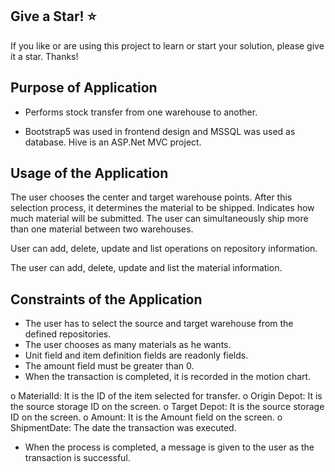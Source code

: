 ﻿## Give a Star! :star:
If you like or are using this project to learn or start your solution, please give it a star. Thanks!

## Purpose of Application
- Performs stock transfer from one warehouse to another.

* Bootstrap5 was used in frontend design and MSSQL was used as database. Hive is an ASP.Net MVC project.

## Usage of the Application
The user chooses the center and target warehouse points. After this selection process, it determines the material to be shipped. Indicates how much material will be submitted. The user can simultaneously ship more than one material between two warehouses.

User can add, delete, update and list operations on repository information.

The user can add, delete, update and list the material information.

## Constraints of the Application
- The user has to select the source and target warehouse from the defined repositories.
- The user chooses as many materials as he wants.
- Unit field and item definition fields are readonly fields.
- The amount field must be greater than 0.
- When the transaction is completed, it is recorded in the motion chart.

o MaterialId: It is the ID of the item selected for transfer.
o Origin Depot: It is the source storage ID on the screen.
o Target Depot: It is the source storage ID on the screen.
o Amount: It is the Amount field on the screen.
o ShipmentDate: The date the transaction was executed.

- When the process is completed, a message is given to the user as the transaction is successful.